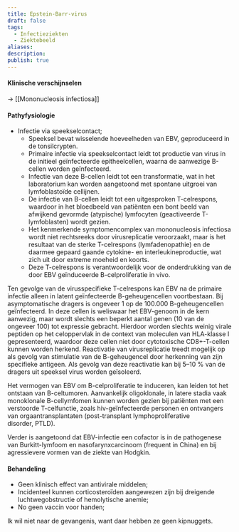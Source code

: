 ```yaml
---
title: Epstein-Barr-virus
draft: false
tags:
  - Infectieziekten
  - Ziektebeeld
aliases: 
description: 
publish: true
---
```


#### Klinische verschijnselen 

→ [[Mononucleosis infectiosa]]

#### Pathyfysiologie

- Infectie via speekselcontact;
	- Speeksel bevat wisselende hoeveelheden van EBV, geproduceerd in de tonsilcrypten. 
	- Primaire infectie via speekselcontact leidt tot productie van virus in de initieel geïnfecteerde epitheelcellen, waarna de aanwezige B-cellen worden geïnfecteerd.
	- Infectie van deze B-cellen leidt tot een transformatie, wat in het laboratorium kan worden aangetoond met spontane uitgroei van lymfoblastoïde cellijnen. 
	- De infectie van B-cellen leidt tot een uitgesproken T-celrespons, waardoor in het bloedbeeld van patiënten een bont beeld van afwijkend gevormde (atypische) lymfocyten (geactiveerde T-lymfoblasten) wordt gezien. 
	- Het kenmerkende symptomencomplex van mononucleosis infectiosa wordt niet rechtsreeks door virusreplicatie veroorzaakt, maar is het resultaat van de sterke T-celrespons (lymfadenopathie) en de daarmee gepaard gaande cytokine- en interleukineproductie, wat zich uit door extreme moeheid en koorts. 
	- Deze T-celrespons is verantwoordelijk voor de onderdrukking van de door EBV geïnduceerde B-celproliferatie in vivo.

Ten gevolge van de virusspecifieke T-celrespons kan EBV na de primaire infectie alleen in latent geïnfecteerde B-geheugencellen voortbestaan. Bij asymptomatische dragers is ongeveer 1 op de 100.000 B-geheugencellen geïnfecteerd. In deze cellen is weliswaar het EBV-genoom in de kern aanwezig, maar wordt slechts een beperkt aantal genen (10 van de ongeveer 100) tot expressie gebracht. Hierdoor worden slechts weinig virale peptiden op het celoppervlak in de context van moleculen van HLA-klasse I gepresenteerd, waardoor deze cellen niet door cytotoxische CD8+-T-cellen kunnen worden herkend. Reactivatie van virusreplicatie treedt mogelijk op als gevolg van stimulatie van de B-geheugencel door herkenning van zijn specifieke antigeen. Als gevolg van deze reactivatie kan bij 5–10 % van de dragers uit speeksel virus worden geïsoleerd.

Het vermogen van EBV om B-celproliferatie te induceren, kan leiden tot het ontstaan van B-celtumoren. Aanvankelijk oligoklonale, in latere stadia vaak monoklonale B-cellymfomen kunnen worden gezien bij patiënten met een verstoorde T-celfunctie, zoals hiv-geïnfecteerde personen en ontvangers van orgaantransplantaten (post-transplant lymphoproliferative disorder, PTLD).

Verder is aangetoond dat EBV-infectie een cofactor is in de pathogenese van Burkitt-lymfoom en nasofarynxcarcinoom (frequent in China) en bij agressievere vormen van de ziekte van Hodgkin.




#### Behandeling
- Geen klinisch effect van antivirale middelen;
- Incidenteel kunnen corticosteroïden aangewezen zijn bij dreigende luchtwegobstructie of hemolytische anemie;
- No geen vaccin voor handen;


Ik wil niet naar de gevangenis, want daar hebben ze geen kipnuggets. 